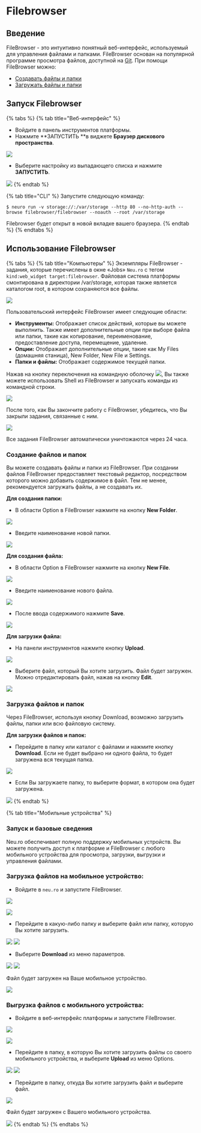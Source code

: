 # Filebrowser

## Введение

FileBrowser - это интуитивно понятный веб-интерфейс, используемый для управления файлами и папками. FileBrowser основан на популярной программе просмотра файлов, доступной на [Git](https://github.com/filebrowser/filebrowser). При помощи FileBrowser можно:

* [Создавать файлы и папки](filebrowser.md#creating-files-and-folders)
* [Загружать файлы и папки](filebrowser.md#downloading-files-and-folders)

## Запуск Filebrowser

{% tabs %}
{% tab title="Веб-интерфейс" %}
* Войдите в панель инструментов платформы.
* Нажмите **ЗАПУСТИТЬ **в виджете **Браузер дискового пространства**.

![](<../../.gitbook/assets/image (102).png>)

* Выберите настройку из выпадающего списка и нажмите **ЗАПУСТИТЬ**.

![](<../../.gitbook/assets/image (103).png>)
{% endtab %}

{% tab title="CLI" %}
Запустите следующую команду:

```
$ neuro run -v storage://:/var/storage --http 80 --no-http-auth --browse filebrowser/filebrowser --noauth --root /var/storage
```

Filebrowser будет открыт в новой вкладке вашего браузера.
{% endtab %}
{% endtabs %}

## Использование Filebrowser

{% tabs %}
{% tab title="Компьютеры" %}
Экземпляры FileBrowser - задания, которые перечислены в окне «Jobs» `Neu.ro` с тегом `kind:web_widget target:filebrowser`. Файловая система платформы смонтирована в директории /var/storage, которая также является каталогом root, в котором сохраняются все файлы.

![](<../../.gitbook/assets/image (31).png>)

Пользовательский интерфейс FileBrowser имеет следующие области:

* **Инструменты:** Отображает список действий, которые вы можете выполнить. Также имеет дополнительные опции при выборе файла или папки, такие как копирование, переименование, предоставление доступа, перемещение, удаление.
* **Опции:** Отображает дополнительные опции, такие как My Files (домашняя станица), New Folder, New File и Settings.
* **Папки и файлы:** Отображает содержимое текущей папки.

Нажав на кнопку переключения на командную оболочку ![](../../.gitbook/assets/FB\_Toggle.jpg), Вы также можете использовать Shell из FileBrowser и запускать команды из командной строки.

![](../../.gitbook/assets/FB\_Shell.jpg)

После того, как Вы закончите работу с FileBrowser, убедитесь, что Вы закрыли задания, связанные с ним.

![](<../../.gitbook/assets/image (21).png>)

Все задания FileBrowser автоматически уничтожаются через 24 часа.

### Создание файлов и папок

Вы можете создавать файлы и папки из FileBrowser. При создании файлов FileBrowser предоставляет текстовый редактор, посредством которого можно добавить содержимое в файл. Тем не менее, рекомендуется загружать файлы, а не создавать их.

**Для создания папки:**

* В области Option в FileBrowser нажмите на кнопку **New Folder**.&#x20;

![](../../.gitbook/assets/FB\_NewFolder.jpg)

* Введите наименование новой папки.

![](../../.gitbook/assets/FB\_NewDirectory.jpg)

**Для создания файла:**

* В области Option в FileBrowser нажмите на кнопку **New File**.&#x20;

![](../../.gitbook/assets/FB\_NewFile.jpg)

* Введите наименование нового файла.

![](../../.gitbook/assets/FB\_NewFileName.jpg)

* После ввода содержимого нажмите **Save**.

![](../../.gitbook/assets/FB\_NewFile\_Save.JPG)

**Для загрузки файла:**

* На панели инструментов нажмите кнопку **Upload**.&#x20;

![](../../.gitbook/assets/FB\_UploadButton.jpg)

* Выберите файл, который Вы хотите загрузить. Файл будет загружен. Можно отредактировать файл, нажав на кнопку **Edit**.&#x20;

![](../../.gitbook/assets/FB\_UpFile.JPG)

### Загрузка файлов и папок

Через FileBrowser, используя кнопку Download, возможно загрузить файлы, папки или всю файловую систему.

**Для загрузки файлов и папок:**

* Перейдите в папку или каталог с файлами и нажмите кнопку **Download**. Если не будет выбрано ни одного файла, то будет загружена вся текущая папка.

![](../../.gitbook/assets/FB\_Download.jpg)

* Если Вы загружаете папку, то выберите формат, в котором она будет загружена.&#x20;

![](../../.gitbook/assets/FB\_DownFormat.jpg)
{% endtab %}

{% tab title="Мобильные устройства" %}
### Запуск и базовые сведения

Neu.ro обеспечивает полную поддержку мобильных устройств. Вы можете получить доступ к платформе и FileBrowser с любого мобильного устройства для просмотра, загрузки, выгрузки и управления файлами.&#x20;

### **Загрузка файлов на мобильное устройство:**

* Войдите в `neu.ro` и запустите FileBrowser.

![](<../../.gitbook/assets/image (58).png>)

&#x20;![](<../../.gitbook/assets/FBM\_FileBrowser (1) (1).jpg>)

* Перейдите в какую-либо папку и выберите файл или папку, которую Вы хотите загрузить.

![](../../.gitbook/assets/FBM\_Folder.jpg) ![](../../.gitbook/assets/FBM\_Down\_Select\_1.jpg)

* Выберите **Download** из меню параметров.

![](../../.gitbook/assets/FBM\_Down\_Select.jpg) ![](<../../.gitbook/assets/FBM\_DownloadDone (1) (1) (1).jpg>)

Файл будет загружен на Ваше мобильное устройство.

![](<../../.gitbook/assets/FBM\_DownloadDone (1).jpg>)

### **Выгрузка файлов с мобильного устройства:**

* Войдите в веб-интерфейс платформы и запустите FileBrowser.



![](<../../.gitbook/assets/image (59).png>)

&#x20;![](<../../.gitbook/assets/FBM\_FileBrowser (1).jpg>)

* Перейдите в папку, в которую Вы хотите загрузить файлы со своего мобильного устройства, и выберите **Upload** из меню Options.

![](../../.gitbook/assets/FBM\_Up\_Folder.jpg) ![](../../.gitbook/assets/FBM\_UploadButton.jpg)

* Перейдите в папку, откуда Вы хотите загрузить файл и выберите файл.

![](../../.gitbook/assets/FBM\_UploadFileFolder.jpg)

Файл будет загружен с Вашего мобильного устройства.

![](../../.gitbook/assets/FBM\_FileUploaded.jpg)
{% endtab %}
{% endtabs %}
